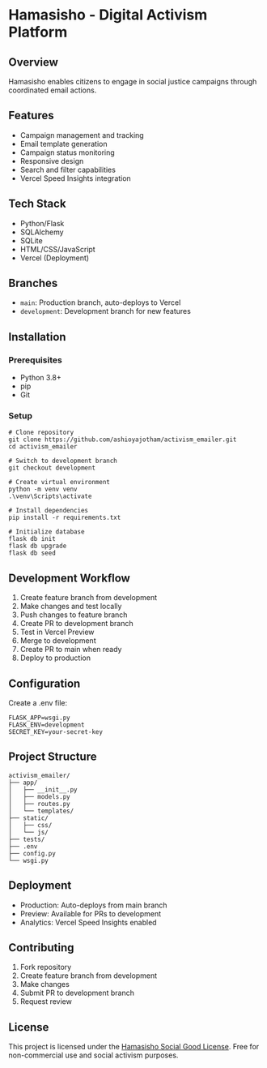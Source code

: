# Hamasisho - Digital Activism Platform

## Overview
Hamasisho enables citizens to engage in social justice campaigns through coordinated email actions.

## Features
- Campaign management and tracking
- Email template generation
- Campaign status monitoring
- Responsive design
- Search and filter capabilities
- Vercel Speed Insights integration

## Tech Stack
- Python/Flask
- SQLAlchemy
- SQLite
- HTML/CSS/JavaScript
- Vercel (Deployment)

## Branches
- `main`: Production branch, auto-deploys to Vercel
- `development`: Development branch for new features

## Installation

### Prerequisites
- Python 3.8+
- pip
- Git

### Setup
```batch
# Clone repository
git clone https://github.com/ashioyajotham/activism_emailer.git
cd activism_emailer

# Switch to development branch
git checkout development

# Create virtual environment
python -m venv venv
.\venv\Scripts\activate

# Install dependencies
pip install -r requirements.txt

# Initialize database
flask db init
flask db upgrade
flask db seed
```

## Development Workflow
1. Create feature branch from development
2. Make changes and test locally
3. Push changes to feature branch
4. Create PR to development branch
5. Test in Vercel Preview
6. Merge to development
7. Create PR to main when ready
8. Deploy to production

## Configuration
Create a .env file:
```
FLASK_APP=wsgi.py
FLASK_ENV=development
SECRET_KEY=your-secret-key
```

## Project Structure
```
activism_emailer/
├── app/
│   ├── __init__.py
│   ├── models.py
│   ├── routes.py
│   └── templates/
├── static/
│   ├── css/
│   └── js/
├── tests/
├── .env
├── config.py
└── wsgi.py
```

## Deployment
- Production: Auto-deploys from main branch
- Preview: Available for PRs to development
- Analytics: Vercel Speed Insights enabled

## Contributing
1. Fork repository
2. Create feature branch from development
3. Make changes
4. Submit PR to development branch
5. Request review

## License
This project is licensed under the [Hamasisho Social Good License](LICENSE.md). Free for non-commercial use and social activism purposes.
